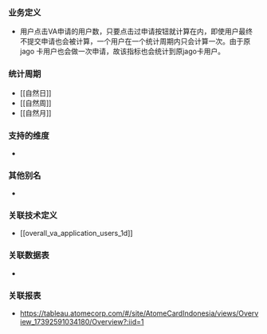 ### 业务定义

* 用户点击VA申请的用户数，只要点击过申请按钮就计算在内，即使用户最终不提交申请也会被计算，一个用户在一个统计周期内只会计算一次。由于原 jago 卡用户也会做一次申请，故该指标也会统计到原jago卡用户。
### 统计周期

* [[自然日]]
* [[自然周]]
* [[自然月]]
### 支持的维度

* 
### 其他别名

* 
### 关联技术定义

* [[overall_va_application_users_1d]]
### 关联数据表

* 
### 关联报表
* https://tableau.atomecorp.com/#/site/AtomeCardIndonesia/views/Overview_17392591034180/Overview?:iid=1